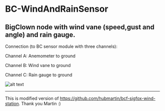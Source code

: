 # BC-WindAndRainSensor
BigClown node with wind vane (speed,gust and angle) and rain gauge. 
--------
Connection (to BC sensor module with three channels):

Channel A: Anemometer to ground

Channel B: Wind vane to ground

Channel C: Rain gauge to ground

![alt text](https://raw.githubusercontent.com/owarek/BC-WindAndRainSensor/master/img/IMG_20181106_155253.jpg)

--------
This is modified version of https://github.com/hubmartin/bcf-sigfox-wind-station. Thank you Martin :)
